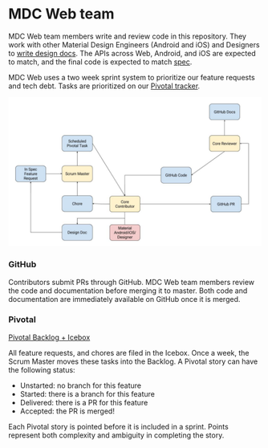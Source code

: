 # MDC Web team

MDC Web team members write and review code in this repository.
They work with other Material Design Engineers (Android and iOS)
and Designers to [write design docs](http://go/mdc-web-design-docs).
The APIs across Web, Android, and iOS are expected to match, and the final code
is expected to match [spec](https://material.io/guidelines).

MDC Web uses a two week sprint system to prioritize our feature requests and
tech debt. Tasks are prioritized on our [Pivotal tracker](#pivotal).

![MDC Web Feedback Loops](feedback.jpg?raw=true)

### GitHub

Contributors submit PRs through GitHub. MDC Web team members review the code
and documentation before merging it to master. Both code and documentation
are immediately available on GitHub once it is merged.

### Pivotal

[Pivotal Backlog + Icebox](https://www.pivotaltracker.com/n/projects/1664011)

All feature requests, and chores are filed in the Icebox. Once a week, the
Scrum Master moves these tasks into the Backlog. A Pivotal
story can have the following status:

* Unstarted: no branch for this feature
* Started: there is a branch for this feature
* Delivered: there is a PR for this feature
* Accepted: the PR is merged!

Each Pivotal story is pointed before it is included in a sprint.
Points represent both complexity and ambiguity in completing the story.
